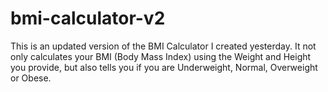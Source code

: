 # bmi-calculator-v2
This is an updated version of the BMI Calculator I created yesterday. It not only calculates your BMI (Body Mass Index) using the Weight and Height you provide, but also tells you if you are Underweight, Normal, Overweight or Obese.
